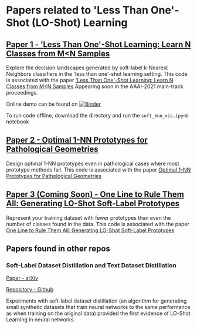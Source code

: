 # Papers related to 'Less Than One'-Shot (LO-Shot) Learning
## [Paper 1 - 'Less Than One'-Shot Learning: Learn N Classes from M<N Samples](https://arxiv.org/abs/2009.08449)

Explore the decision landscapes generated by soft-label k-Nearest Neighbors classifiers in the 'less than one'-shot learning setting.
This code is associated with the paper ['Less Than One'-Shot Learning: Learn N Classes from M<N Samples](https://arxiv.org/abs/2009.08449)
Appearing soon in the AAAI-2021 main-track proceedings.

Online demo can be found on [![Binder](https://mybinder.org/badge_logo.svg)](https://mybinder.org/v2/gh/ilia10000/SLkNN/master?filepath=%2Fsoft-knn%2Fsoft_knn_vis.ipynb)

To run code offline, download the directory and run the `soft_knn_vis.ipynb` notebook

## [Paper 2 - Optimal 1-NN Prototypes for Pathological Geometries](https://arxiv.org/abs/2011.00228)

Design optimal 1-NN prototypes even in pathological cases where most prototype methods fail.
This code is associated with the paper [Optimal 1-NN Prototypes for Pathological Geometries](https://arxiv.org/abs/2011.00228)

## [Paper 3 (Coming Soon) - One Line to Rule Them All: Generating LO-Shot Soft-Label Prototypes](https://arxiv.org/abs/)

Represent your training dataset with fewer prototypes than even the number of classes found in the data.
This code is associated with the paper [One Line to Rule Them All: Generating LO-Shot Soft-Label Prototypes](https://arxiv.org/abs/)

## Papers found in other repos

### Soft-Label Dataset Distillation and Text Dataset Distillation
[Paper - arXiv](https://arxiv.org/abs/1910.02551v3)

[Repository - Github](https://github.com/ilia10000/dataset-distillation)

Experiments with soft-label dataset distillation (an algorithm for generating small synthetic datasets that train neural networks to the same performance as when training on the original data) provided the first evidence of LO-Shot Learning in neural networks. 


